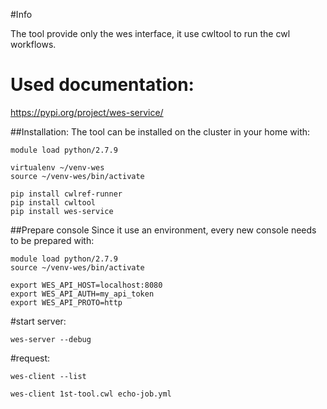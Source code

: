 <!--
  ~ Copyright 2011-2019 The OTP authors
  ~
  ~ Permission is hereby granted, free of charge, to any person obtaining a copy
  ~ of this software and associated documentation files (the "Software"), to deal
  ~ in the Software without restriction, including without limitation the rights
  ~ to use, copy, modify, merge, publish, distribute, sublicense, and/or sell
  ~ copies of the Software, and to permit persons to whom the Software is
  ~ furnished to do so, subject to the following conditions:
  ~
  ~ The above copyright notice and this permission notice shall be included in all
  ~ copies or substantial portions of the Software.
  ~
  ~ THE SOFTWARE IS PROVIDED "AS IS", WITHOUT WARRANTY OF ANY KIND, EXPRESS OR
  ~ IMPLIED, INCLUDING BUT NOT LIMITED TO THE WARRANTIES OF MERCHANTABILITY,
  ~ FITNESS FOR A PARTICULAR PURPOSE AND NONINFRINGEMENT. IN NO EVENT SHALL THE
  ~ AUTHORS OR COPYRIGHT HOLDERS BE LIABLE FOR ANY CLAIM, DAMAGES OR OTHER
  ~ LIABILITY, WHETHER IN AN ACTION OF CONTRACT, TORT OR OTHERWISE, ARISING FROM,
  ~ OUT OF OR IN CONNECTION WITH THE SOFTWARE OR THE USE OR OTHER DEALINGS IN THE
  ~ SOFTWARE.
  -->


#Info

The tool provide only the wes interface, it use cwltool to run the cwl workflows.

# Used documentation:
https://pypi.org/project/wes-service/


##Installation:
The tool can be installed on the cluster in your home with:
```
module load python/2.7.9

virtualenv ~/venv-wes
source ~/venv-wes/bin/activate

pip install cwlref-runner
pip install cwltool
pip install wes-service
```

##Prepare console
Since it use an environment, every new console needs to be prepared with:
```
module load python/2.7.9
source ~/venv-wes/bin/activate

export WES_API_HOST=localhost:8080
export WES_API_AUTH=my_api_token
export WES_API_PROTO=http
```

#start server:
```
wes-server --debug
```

#request:
```
wes-client --list

wes-client 1st-tool.cwl echo-job.yml
```

